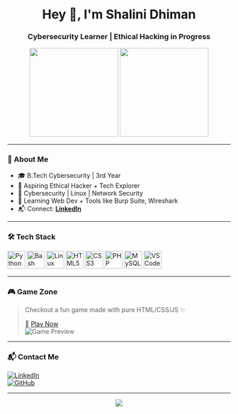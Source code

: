 <h1 align="center">Hey 👋, I'm Shalini Dhiman</h1>
<h3 align="center">Cybersecurity Learner | Ethical Hacking in Progress</h3>

<div align="center">
  <img src="https://media.giphy.com/media/xonOzxf2M8hNu/giphy.gif" width="200" />
  <img src="https://media2.giphy.com/media/78XCFBGOlS6keY1Bil/giphy.gif" width="200" />
</div>

---

### 🧿 About Me
- 🎓 B.Tech Cybersecurity | 3rd Year  
- 🎯 Aspiring Ethical Hacker + Tech Explorer  
- 🔐 Cybersecurity | Linux | Network Security  
- 🌱 Learning Web Dev + Tools like Burp Suite, Wireshark  
- 📬 Connect: **[LinkedIn](https://www.linkedin.com/in/shalini-dhiman-5b9529282)**

---

### 🛠️ Tech Stack
<p align="left">
  <img src="https://cdn.jsdelivr.net/gh/devicons/devicon/icons/python/python-original.svg" alt="Python" width="40" height="40"/>
  <img src="https://cdn.jsdelivr.net/gh/devicons/devicon/icons/bash/bash-original.svg" alt="Bash" width="40" height="40"/>
  <img src="https://cdn.jsdelivr.net/gh/devicons/devicon/icons/linux/linux-original.svg" alt="Linux" width="40" height="40"/>
  <img src="https://cdn.jsdelivr.net/gh/devicons/devicon/icons/html5/html5-original.svg" alt="HTML5" width="40" height="40"/>
  <img src="https://cdn.jsdelivr.net/gh/devicons/devicon/icons/css3/css3-original.svg" alt="CSS3" width="40" height="40"/>
  <img src="https://cdn.jsdelivr.net/gh/devicons/devicon/icons/php/php-original.svg" alt="PHP" width="40" height="40"/>
  <img src="https://cdn.jsdelivr.net/gh/devicons/devicon/icons/mysql/mysql-original.svg" alt="MySQL" width="40" height="40"/>
  <img src="https://cdn.jsdelivr.net/gh/devicons/devicon/icons/vscode/vscode-original.svg" alt="VSCode" width="40" height="40"/>
</p>

---

### 🎮 Game Zone
> Checkout a fun game made with pure HTML/CSS/JS ✨  
>  
> 🔗 [Play Now](https://shalinidhiman.github.io/anime-jump/)  
> ![Game Preview](https://github.com/Devanshu232004Rastogi/Devanshu232004Rastogi/blob/main/Assets/game.gif?raw=true)

---

### 📬 Contact Me
[![LinkedIn](https://img.shields.io/badge/LinkedIn-blue?logo=linkedin&logoColor=white)](https://www.linkedin.com/in/shalini-dhiman-5b9529282)  
[![GitHub](https://img.shields.io/badge/GitHub-black?logo=github&logoColor=white)](https://github.com/shalinidhiman)

---

<div align="center">
  <img src="https://readme-typing-svg.herokuapp.com?font=Fira+Code&duration=3000&pause=1000&color=F78DA7&center=true&vCenter=true&width=435&lines=Keep+Learning+%F0%9F%9A%80;Hack+the+World+%F0%9F%94%90;Cybersecurity+is+Fun+%F0%9F%A4%96" />
</div>
